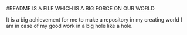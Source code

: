 #README IS A FILE WHICH IS A BIG FORCE ON OUR WORLD

It is a big achievement for me to make a repository in my creating world
I am in case of my good work in a big hole like a hole.
